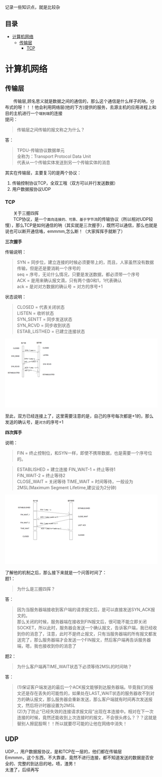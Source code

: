 记录一些知识点，就是比较杂  
## 目录 ##
* [计算机网络](#network)   
  * [传输层](#transport)
    * [TCP](#TCP) 

# <span id="network">计算机网络</span> #
## <span id="transport">传输层</span> ##  
&#160;&#160;&#160;&#160;&#160;&#160;&#160;传输层,顾名思义就是数据之间的通信的，那么这个通信是什么样子的呐，分布式的呀！！！他会利用网络层(他的下方)提供的服务，去源主机的应用进程上和目的主机进行一个`端到端`的连接   
提问：  
>传输层之间传输的报文称之为什么？  

答：
>TPDU-传输协议数据单元  
>全称为：Transport Protocol Data Unit  
>代表从一个传输实体发送到另一个传输实体的消息  


其实在传输层，主要复习的是两个协议：
1. 传输控制协议TCP，全双工哦（双方可以并行发送数据）
2. 用户数据报协议UDP 

### <span id="TCP">TCP</span> ###
&#160;&#160;&#160;&#160;&#160;&#160;&#160;关于三握四挥   
&#160;&#160;&#160;&#160;&#160;&#160;&#160;TCP协议，是一个`面向连接的、可靠、基于字节流`的传输协议（所以相对UDP较慢），那么TCP是如何通信的呐（其实就是三次握手），既然可以通信，那么也就是说也可以断开通信咯，emmmm,怎么断！（大家挥挥手就断了）

**三次握手**  

传输说明：
>SYN = 同步位，建立连接的时候必须要带上的，而且，人家虽然没有数据传输，但是还是要消耗一个序号的  
>seq = 序号，无论什么情况，只要是发送数据，都必须带一个序号   
>ACK = 是用来确认报文滴，只有两个值0和1，1代表确认  
>ack = 是对对方数据的确认号 = 对方的序号+1

状态说明：
>CLOSED = 代表关闭状态  
>LISTEN = 收听状态  
>SYN_SENTT = 同步发送状态  
>SYN_RCVD = 同步收到状态  
>ESTAB_LISTHED = 已建立连接状态   



![](README/woshou.png)

至此，双方已经连接上了，这里需要注意的是，自己的序号每次都是+1的，那么发送的确认号，是`对方`的序号+1

**四次挥手**  


说明：
>FIN = 终止控制位，和SYN一样，即使不携带数据，也是需要一个序号位的。  

>ESTABLISHED = 建立连接
>FIN_WAIT-1 = 终止等待1  
>FIN_WAIT-2 = 终止等待2  
>CLOSE_WAIT = 关闭等待
>TIME_WAIT = 时间等待，一般设为2MSL(Maximum Segment Lifetime,建议设为2分钟)

![](README/huishou.png)

了解他的机制之后，那么接下来就是一个问答时间了：  
题1：  
>为什么是三握四挥？  

答：  
>因为当服务器端接收到客户端的请求报文后，是可以直接发送SYN_ACK报文的。   
>那么关闭的时候，服务器端在接收到FIN报文后，很可能不能立即关闭SOCKET，所以此时，服务器会发送一个确认报文，告诉客户端，我已经收到你的消息了，注意，此时不是终止报文，只有当服务器端的所有报文都发送完了，那么服务器端才会发送一个FIN报文，然后客户端再告诉服务器端，嗯，我也接收到你的消息了


题2：  
>为什么客户端再TIME_WAIT状态下必须等待2MSL的时间呐？ 

答：
>(1)保证客户端发送的最后一个ACK报文能够到达服务器端。毕竟我们的报文还是存在丢失的可能性的，如果处在LAST_WAIT状态的服务器收不到对方的确认报文，那么服务器会重新发送，那么客户端就有时间再次发送报文，然后将计时器设置为2MSL  
>(2)为了防止“已经失效的连接请求报文段”出现在本连接中。相对在下一次连接的时候，竟然还能收到上次连接时的报文，不会很头疼么？？？这就是替别人擦屁股啊！！所以就要尽可能的让他在网络中消失！


## UDP ##
UDP，，用户数据报协议，是和TCP在一层的，他们都在传输层    
Emmmm，这个东西，不大靠谱，竟然不进行连接，都不知道发送的数据是否安全的、完整的到达目的地，啧，渣男！  
太渣了，后续再写


